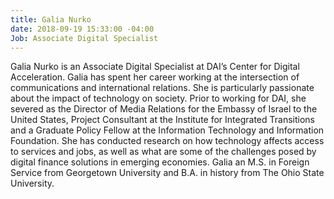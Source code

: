 ```yaml
---
title: Galia Nurko
date: 2018-09-19 15:33:00 -04:00
Job: Associate Digital Specialist
---
```


Galia Nurko is an Associate Digital Specialist at DAI’s Center for Digital Acceleration. Galia has spent her career working at the intersection of communications and international relations. She is particularly passionate about the impact of technology on society. Prior to working for DAI, she severed as the Director of Media Relations for the Embassy of Israel to the United States, Project Consultant at the Institute for Integrated Transitions and a Graduate Policy Fellow at the Information Technology and Information Foundation. She has conducted research on how technology affects access to services and jobs, as well as what are some of the challenges posed by digital finance solutions in emerging economies. Galia an M.S. in Foreign Service from Georgetown University and B.A. in history from The Ohio State University. 